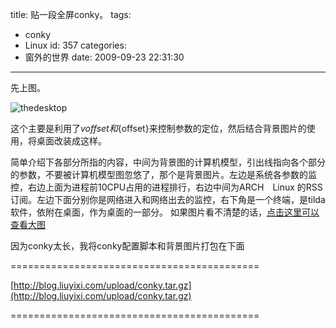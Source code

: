 title: 贴一段全屏conky。
tags:
  - conky
  - Linux
id: 357
categories:
  - 窗外的世界
date: 2009-09-23 22:31:30
---

先上图。

![thedesktop](http://blog.liuyixi.com/wp-content/uploads/2009/09/thedes.jpg "thedesktop")

这个主要是利用了${voffset}和${offset}来控制参数的定位，然后结合背景图片的使用，将桌面改装成这样。

简单介绍下各部分所指的内容，中间为背景图的计算机模型，引出线指向各个部分的参数，不要被计算机模型图忽悠了，那个是背景图片。左边是系统各参数的监控，右边上面为进程前10CPU占用的进程排行，右边中间为ARCH　Linux 的RSS订阅。左边下面分别你是网络进入和网络出去的监控，右下角是一个终端，是tilda软件，依附在桌面，作为桌面的一部分。
如果图片看不清楚的话，[点击这里可以查看大图](http://blog.liuyixi.com/upload/thedes.jpg)

因为conky太长，我将conky配置脚本和背景图片打包在下面

===========================================

[http://blog.liuyixi.com/upload/conky.tar.gz](http://blog.liuyixi.com/upload/conky.tar.gz)

===========================================